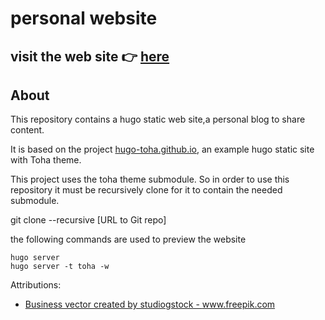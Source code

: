 # personal website

##  visit the web site 👉 [here](https://jsduenass.github.io/)

## About
This repository contains a hugo static web site,a personal blog to share content. 

It is based on the project [hugo-toha.github.io](https://github.com/hugo-toha/hugo-toha.github.io), an example hugo static site with Toha theme.

This project uses the toha theme submodule. So in order to use this repository it must be recursively clone for it to contain the needed submodule.

git clone --recursive [URL to Git repo]

the following commands are used to  preview the website 
```
hugo server 
hugo server -t toha -w
```

Attributions:
- <a href='https://www.freepik.com/vectors/business'>Business vector created by studiogstock - www.freepik.com</a>
